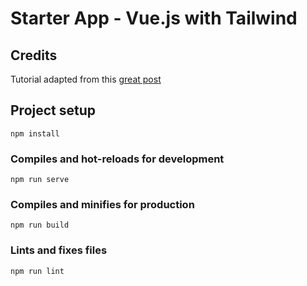 # Starter App - Vue.js with Tailwind



## Credits

Tutorial adapted from this [great post](https://dev.to/vonagedev/using-tailwind-css-with-vue-js-b1b) 

## Project setup
```
npm install
```

### Compiles and hot-reloads for development
```
npm run serve
```

### Compiles and minifies for production
```
npm run build
```

### Lints and fixes files
```
npm run lint
```